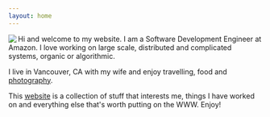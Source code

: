 ```yaml
---
layout: home
---
```

<img align="left" src="https://s3.ca-central-1.amazonaws.com/static.abhis.ws/global/abhishek_dey_das-300x300.jpg">Hi and welcome to my website. I am a Software Development Engineer at Amazon. I love working on large scale, distributed and complicated systems, organic or algorithmic.

I live in Vancouver, CA with my wife and enjoy travelling, food and [photography](https://www.flickr.com/photos/adeydas).

This [website](about.html) is a collection of stuff that interests me, things I have worked on and everything else that's worth putting on the WWW. Enjoy!